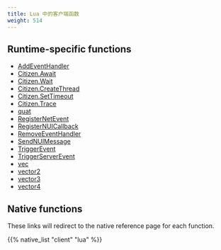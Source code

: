 ```yaml
---
title: Lua 中的客户端函数
weight: 514
---
```


## Runtime-specific functions
- [AddEventHandler](/docs/scripting-reference/runtimes/lua/functions/AddEventHandler)
- [Citizen.Await](/docs/scripting-reference/runtimes/lua/functions/Citizen.Await)
- [Citizen.Wait](/docs/scripting-reference/runtimes/lua/functions/Citizen.Wait)
- [Citizen.CreateThread](/docs/scripting-reference/runtimes/lua/functions/Citizen.CreateThread)
- [Citizen.SetTimeout](/docs/scripting-reference/runtimes/lua/functions/Citizen.SetTimeout)
- [Citizen.Trace](/docs/scripting-reference/runtimes/lua/functions/Citizen.Trace)
- [quat](/docs/scripting-reference/runtimes/lua/functions/quat)
- [RegisterNetEvent](/docs/scripting-reference/runtimes/lua/functions/RegisterNetEvent)
- [RegisterNUICallback](/docs/scripting-reference/runtimes/lua/functions/RegisterNUICallback)
- [RemoveEventHandler](/docs/scripting-reference/runtimes/lua/functions/RemoveEventHandler)
- [SendNUIMessage](/docs/scripting-reference/runtimes/lua/functions/SendNUIMessage)
- [TriggerEvent](/docs/scripting-reference/runtimes/lua/functions/TriggerEvent)
- [TriggerServerEvent](/docs/scripting-reference/runtimes/lua/functions/TriggerServerEvent)
- [vec](/docs/scripting-reference/runtimes/lua/functions/vec)
- [vector2](/docs/scripting-reference/runtimes/lua/functions/vector2)
- [vector3](/docs/scripting-reference/runtimes/lua/functions/vector3)
- [vector4](/docs/scripting-reference/runtimes/lua/functions/vector4)

## Native functions
These links will redirect to the native reference page for each function.

{{% native_list "client" "lua" %}}
